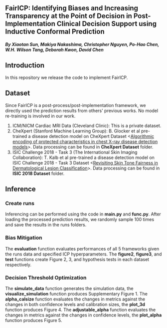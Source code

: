 ## FairICP: Identifying Biases and Increasing Transparency at the Point of Decision in Post-Implementation Clinical Decision Support using Inductive Conformal Prediction
##### By Xiaotan Sun, Makiya Nakashima, Christopher Nguyen, Po-Hao Chen, W.H. Wilson Tang, Deborah Kwon, David Chen

## Introduction
In this repository we release the code to implement FairICP.

## Dataset
Since FairICP is a post-process/post-implementation framework, we directly used the prediction results from others' previous works. No model re-training is involved in our work. 
1. ICM/NICM Cardiac MRI Data (Cleveland Clinic): This is a private dataset.
2. CheXpert (Stanford Machine Learning Group): B. Glocker et al pre-trained a disease detection model on CheXpert Dataset <[Algorithmic encoding of protected characteristics in chest X-ray disease detection models](https://www.thelancet.com/journals/ebiom/article/PIIS2352-3964(23)00032-4/fulltext)>. Data processing can be found in **CheXpert Dataset** folder.
3. ISIC Challenge 2018 - Task 3 (The International Skin Imaging Collaboration): T. Kalb et al pre-trained a disease detection model on ISIC Challenge 2018 - Task 3 Dataset <[Revisiting Skin Tone Fairness in Dermatological Lesion Classification](https://arxiv.org/abs/2308.09640v1)>. Data processing can be found in **ISIC 2018 Dataset** folder.

## Inference
### Create runs
Inferencing can be performed using the code in **main.py** and **func.py**.
After loading the processed prediction results, we randomly sample 100 times and save the results in the runs folders.
### Bias Mitigation
The **evaluation** function evaluates performances of all 5 frameworks given the runs data and specified ICP hyperparameters.
The **figure2**, **figure3**, and **test** functions create Figure 2, 3, and hypothesis tests in each dataset respectively.
### Decision Threshold Optimization
The **simulate_data** function generates the simulation data, the **visualize_simulation** function produces Supplementary Figure 1.
The **alpha_calsize** function evaluates the changes in metrics against the changes in both confidence levels and calibration sizes, the **plot_3d** function produces Figure 4.
The **adjustable_alpha** function evaluates the changes in metrics against the changes in confidence levels, the **plot_alpha** function produces Figure 5.
